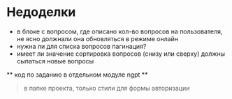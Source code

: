 

# Недоделки
- в блоке с вопросом, где описано кол-во вопросов на пользователя, не ясно должнали она обновляться в режиме онлайн
- нужна ли для списка вопросов пагинация?
- имеет ли значение сортировка вопросов (снизу или сверху) должны сыпаться новые вопросы

** код по заданию в отдельном модуле ngpt **
> в папке проекта, только стили для формы авторизации
